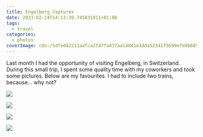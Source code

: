 ```yaml
---
title: Engelberg Captures
date: 2023-02-24T14:13:39.745831911+01:00
tags:
  - travel
categories:
  - photos
coverImage: cdn:/5dfed42211aafca2f47fa437aa14841e3dda52341f5699efe0b6856149bb9e8d
---
```


Last month I had the opportunity of visiting Engelberg, in Switzerland. During this small trip, I spent some quality time with my coworkers and took some pictures. Below are my favourites. I had to include two trains, because... why not?

<style>
.grid-engelberg-2023 {
  grid-template-columns: repeat(3, 1fr);
  grid-template-areas:
    "a b c"
    "d d d"
}

.grid-engelberg-2023 > *:nth-child(1) { grid-area: a; }
.grid-engelberg-2023 > *:nth-child(2) { grid-area: b; }
.grid-engelberg-2023 > *:nth-child(3) { grid-area: c; }
.grid-engelberg-2023 > *:nth-child(4) { grid-area: d; }
</style>

<div class="fw grid-engelberg-2023 fg">

![](cdn:/c0ee36b0770dec6bbd33865d5c8f5e9fbf27a320130120eb2a6ea22d484c25aa)

![](cdn:/5dfed42211aafca2f47fa437aa14841e3dda52341f5699efe0b6856149bb9e8d)

![](cdn:/38fbf319c60bfb12190440c475f781b8c992a9a66021907f26aced84db7085cc)

![](cdn:/17dc6d397bda79d962b6c7e43251d5f68950724e7e2aaf191a8dee14b2f8c80c)

</div>
